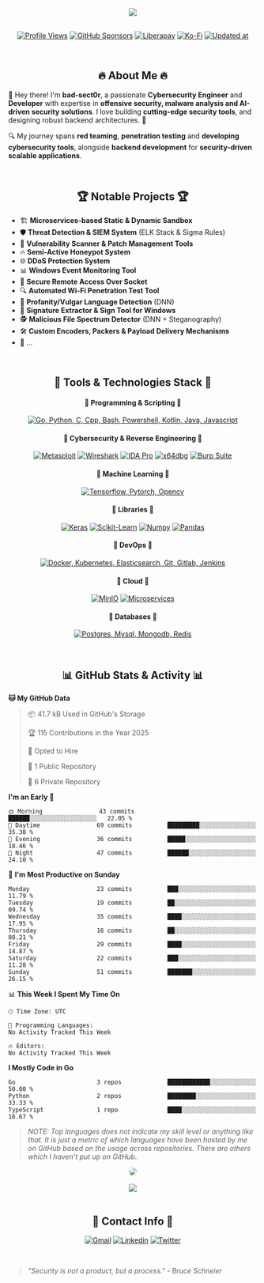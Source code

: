 <div align="center">
  <a href="#"><img src="https://readme-typing-svg.demolab.com/?lines=Cybersecurity%20Researcher%20| Malware%20Analyst;Red%20Team%20Operator%20|%20Pentester;Security%20Engineer%20|%20Secure%20Application%20Developer;Machine%20Learning%20Enthusiast;&font=Oxanium%20Code&center=true&vCenter=true&width=700&height=30&duration=4000&pause=1000&color=FF0000&size=24"/></a>
</div>

<br>

<div align="center">

[![Profile Views](https://komarev.com/ghpvc/?username=bad-sect0r&color=red&style=flat-square)](#) [![GitHub Sponsors](https://img.shields.io/badge/sponsor-30363D?logo=GitHub-Sponsors&logoColor=#EA4AAA)](https://github.com/sponsors/bad-sect0r) [![Liberapay](https://img.shields.io/badge/Liberapay-F6C915?logo=liberapay&logoColor=black)](https://liberapay.com/bad-sect0r) [![Ko-Fi](https://img.shields.io/badge/Ko--fi-F16061?logo=ko-fi&logoColor=white)](https://ko-fi.com/bad_sect0r) [![Updated at](https://img.shields.io/github/last-commit/bad-sect0r/bad-sect0r)](#)

</div>
<br>
<div align="center">

## 🔥 About Me 🔥

</div>

👋 Hey there! I'm **bad-sect0r**, a passionate **Cybersecurity Engineer** and **Developer** with expertise in **offensive security, malware analysis and AI-driven security solutions**.
I love building **cutting-edge security tools**, and designing robust backend architectures. 🚀

🔍 My journey spans **red teaming**, **penetration testing** and **developing cybersecurity tools**, alongside **backend development** for **security-driven scalable applications**.

<br>
<div align="center">

## 🏆 Notable Projects 🏆

</div>

- 🏗️ **Microservices-based Static & Dynamic Sandbox**
- 🛡️ **Threat Detection & SIEM System** (ELK Stack & Sigma Rules)
- 🦠 **Vulnerability Scanner & Patch Management Tools**
- 🔥 **Semi-Active Honeypot System**
- 🌐 **DDoS Protection System**
- 📊 **Windows Event Monitoring Tool**
- 📡 **Secure Remote Access Over Socket**
- 🔍 **Automated Wi-Fi Penetration Test Tool**
- 📜 **Profanity/Vulgar Language Detection** (DNN)
- 🚀 **Signature Extractor & Sign Tool for Windows**
- 🕵️ **Malicious File Spectrum Detector** (DNN + Steganography)
- 🛠️ **Custom Encoders, Packers & Payload Delivery Mechanisms**
- 🦦 ...

<br>
<div align="center">

## 🚀 Tools & Technologies Stack 🚀

#### 🔹 Programming & Scripting 🔹

[![Go, Python, C, Cpp, Bash, Powershell, Kotlin, Java, Javascript](https://skillicons.dev/icons?i=go,python,c,cpp,bash,powershell,kotlin,java,javascript&theme=dark)](#-programming--scripting)

#### 🔹 Cybersecurity & Reverse Engineering 🔹

[![Metasploit](https://img.shields.io/badge/-Metasploit-0277BD?style=for-the-badge&logo=metasploit&logoColor=white)](#-cybersecurity--reverse-engineering) [![Wireshark](https://img.shields.io/badge/-Wireshark-1679A7?style=for-the-badge&logo=wireshark&logoColor=white)](#-cybersecurity--reverse-engineering) [![IDA Pro](https://img.shields.io/badge/-IDA%20Pro-001428?style=for-the-badge&logoColor=white)](#-cybersecurity--reverse-engineering) [![x64dbg](https://img.shields.io/badge/-x64dbg-003366?style=for-the-badge&logoColor=white)](#-cybersecurity--reverse-engineering) [![Burp Suite](https://img.shields.io/badge/-Burp%20Suite-FF6F00?style=for-the-badge&logo=burp-suite&logoColor=white)](#-cybersecurity--reverse-engineering)

#### 🔹 Machine Learning 🔹

[![Tensorflow, Pytorch, Opencv](https://skillicons.dev/icons?i=tensorflow,pytorch,opencv)](#-machine-learning)

#### 🔹 Libraries 🔹

[![Keras](https://img.shields.io/badge/Keras-D00000?style=for-the-badge&logo=keras&logoColor=white)](#-libraries) [![Scikit-Learn](https://img.shields.io/badge/Scikit%20Learn-F7931E?style=for-the-badge&logo=scikit-learn&logoColor=white)](#-libraries) [![Numpy](https://img.shields.io/badge/Numpy-013243?style=for-the-badge&logo=numpy&logoColor=white)](#-libraries) [![Pandas](https://img.shields.io/badge/Pandas-150458?style=for-the-badge&logo=pandas&logoColor=white)](#-libraries)

#### 🔹 DevOps 🔹

[![Docker, Kubernetes, Elasticsearch, Git, Gitlab, Jenkins](https://skillicons.dev/icons?i=docker,kubernetes,elasticsearch,git,gitlab,jenkins)](#-devops)

#### 🔹 Cloud 🔹

[![MinIO](https://img.shields.io/badge/MinIO-990000?style=for-the-badge&logo=minio&logoColor=white)](#-cloud) [![Microservices](https://img.shields.io/badge/-Microservices-FF9900?style=for-the-badge&logo=microservices&logoColor=white)](#-cloud)

#### 🔹 Databases 🔹

[![Postgres, Mysql, Mongodb, Redis](https://skillicons.dev/icons?i=postgres,mysql,mongodb,redis)](#-databases)

<br>

## 📊 GitHub Stats & Activity 📊

</div>

<!--START_SECTION:waka-->
**🐱 My GitHub Data** 

> 📦 41.7 kB Used in GitHub's Storage 
 > 
> 🏆 115 Contributions in the Year 2025
 > 
> 💼 Opted to Hire
 > 
> 📜 1 Public Repository 
 > 
> 🔑 6 Private Repository 
 > 
**I'm an Early 🐤** 

```text
🌞 Morning                43 commits          ██████░░░░░░░░░░░░░░░░░░░   22.05 % 
🌆 Daytime                69 commits          █████████░░░░░░░░░░░░░░░░   35.38 % 
🌃 Evening                36 commits          █████░░░░░░░░░░░░░░░░░░░░   18.46 % 
🌙 Night                  47 commits          ██████░░░░░░░░░░░░░░░░░░░   24.10 % 
```
📅 **I'm Most Productive on Sunday** 

```text
Monday                   23 commits          ███░░░░░░░░░░░░░░░░░░░░░░   11.79 % 
Tuesday                  19 commits          ██░░░░░░░░░░░░░░░░░░░░░░░   09.74 % 
Wednesday                35 commits          ████░░░░░░░░░░░░░░░░░░░░░   17.95 % 
Thursday                 16 commits          ██░░░░░░░░░░░░░░░░░░░░░░░   08.21 % 
Friday                   29 commits          ████░░░░░░░░░░░░░░░░░░░░░   14.87 % 
Saturday                 22 commits          ███░░░░░░░░░░░░░░░░░░░░░░   11.28 % 
Sunday                   51 commits          ███████░░░░░░░░░░░░░░░░░░   26.15 % 
```


📊 **This Week I Spent My Time On** 

```text
🕑︎ Time Zone: UTC

💬 Programming Languages: 
No Activity Tracked This Week

🔥 Editors: 
No Activity Tracked This Week
```

**I Mostly Code in Go** 

```text
Go                       3 repos             ████████████░░░░░░░░░░░░░   50.00 % 
Python                   2 repos             ████████░░░░░░░░░░░░░░░░░   33.33 % 
TypeScript               1 repo              ████░░░░░░░░░░░░░░░░░░░░░   16.67 % 
```




<!--END_SECTION:waka-->

> _NOTE: Top languages does not indicate my skill level or anything like that. It is just a metric of which languages have been hosted by me on GitHub based on the usage across repositories. There are others which I haven't put up on GitHub._

<div align="center">
  <a href="#-github-stats--activity"><img style="border-radius: 16px" src="https://github-readme-activity-graph.vercel.app/graph?username=bad-sect0r&theme=github" /></a>
</div>
<br>
<div align="center">
  <a href="#-github-stats--activity"><img align="center" src="https://github-profile-trophy.vercel.app/?username=bad-sect0r&theme=nord&no-frame=true&margin-w=15&margin-h=15&column=-1&rank=SECRET,SSS,SS,S,AAA,AA,A,B,C"/></a>
</div>

<br>
<div align="center">

## 📡 Contact Info 📡

  <div>

[![Gmail](https://skillicons.dev/icons?i=gmail&theme=dark)](mailto:amir.m.amiirii@gmail.com) [![Linkedin](https://skillicons.dev/icons?i=linkedin&theme=dark)](https://linkedin.com/in/am-amiri) [![Twitter](https://skillicons.dev/icons?i=twitter&theme=dark)](https://twitter.com/_xaMirx_)

  </div>
</div>
<br>

> _"Security is not a product, but a process." - Bruce Schneier_
